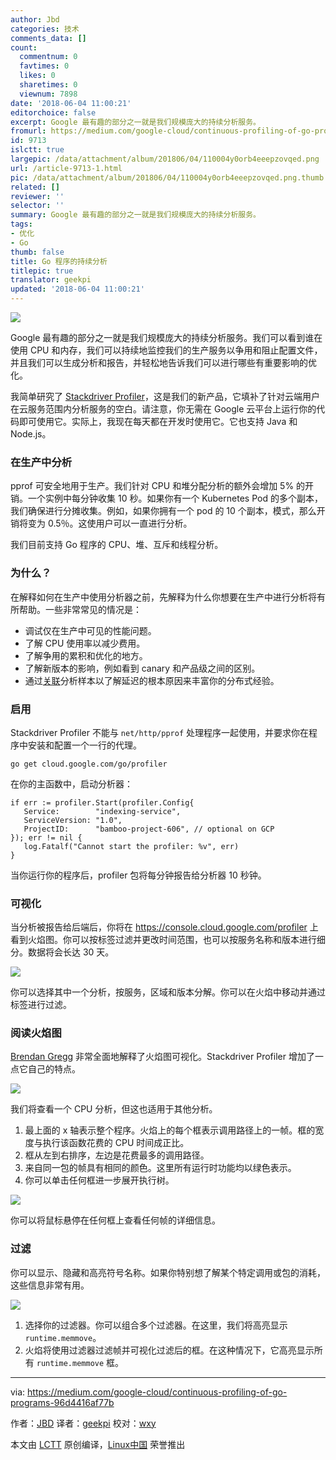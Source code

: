 ```yaml
---
author: Jbd
categories: 技术
comments_data: []
count:
  commentnum: 0
  favtimes: 0
  likes: 0
  sharetimes: 0
  viewnum: 7898
date: '2018-06-04 11:00:21'
editorchoice: false
excerpt: Google 最有趣的部分之一就是我们规模庞大的持续分析服务。
fromurl: https://medium.com/google-cloud/continuous-profiling-of-go-programs-96d4416af77b
id: 9713
islctt: true
largepic: /data/attachment/album/201806/04/110004y0orb4eeepzovqed.png
url: /article-9713-1.html
pic: /data/attachment/album/201806/04/110004y0orb4eeepzovqed.png.thumb.jpg
related: []
reviewer: ''
selector: ''
summary: Google 最有趣的部分之一就是我们规模庞大的持续分析服务。
tags:
- 优化
- Go
thumb: false
title: Go 程序的持续分析
titlepic: true
translator: geekpi
updated: '2018-06-04 11:00:21'
---
```


![](/data/attachment/album/201806/04/110004y0orb4eeepzovqed.png)


Google 最有趣的部分之一就是我们规模庞大的持续分析服务。我们可以看到谁在使用 CPU 和内存，我们可以持续地监控我们的生产服务以争用和阻止配置文件，并且我们可以生成分析和报告，并轻松地告诉我们可以进行哪些有重要影响的优化。


我简单研究了 [Stackdriver Profiler](https://cloud.google.com/profiler/)，这是我们的新产品，它填补了针对云端用户在云服务范围内分析服务的空白。请注意，你无需在 Google 云平台上运行你的代码即可使用它。实际上，我现在每天都在开发时使用它。它也支持 Java 和 Node.js。


### 在生产中分析


pprof 可安全地用于生产。我们针对 CPU 和堆分配分析的额外会增加 5% 的开销。一个实例中每分钟收集 10 秒。如果你有一个 Kubernetes Pod 的多个副本，我们确保进行分摊收集。例如，如果你拥有一个 pod 的 10 个副本，模式，那么开销将变为 0.5％。这使用户可以一直进行分析。


我们目前支持 Go 程序的 CPU、堆、互斥和线程分析。


### 为什么？


在解释如何在生产中使用分析器之前，先解释为什么你想要在生产中进行分析将有所帮助。一些非常常见的情况是：


* 调试仅在生产中可见的性能问题。
* 了解 CPU 使用率以减少费用。
* 了解争用的累积和优化的地方。
* 了解新版本的影响，例如看到 canary 和产品级之间的区别。
* 通过[关联](https://rakyll.org/profiler-labels/)分析样本以了解延迟的根本原因来丰富你的分布式经验。


### 启用


Stackdriver Profiler 不能与 `net/http/pprof` 处理程序一起使用，并要求你在程序中安装和配置一个一行的代理。



```
go get cloud.google.com/go/profiler

```

在你的主函数中，启动分析器：



```
if err := profiler.Start(profiler.Config{
   Service:        "indexing-service",
   ServiceVersion: "1.0",
   ProjectID:      "bamboo-project-606", // optional on GCP
}); err != nil {
   log.Fatalf("Cannot start the profiler: %v", err) 
}

```

当你运行你的程序后，profiler 包将每分钟报告给分析器 10 秒钟。


### 可视化


当分析被报告给后端后，你将在 <https://console.cloud.google.com/profiler> 上看到火焰图。你可以按标签过滤并更改时间范围，也可以按服务名称和版本进行细分。数据将会长达 30 天。


![](/data/attachment/album/201806/04/110031zrl3tvppvs2v67s3.gif)


你可以选择其中一个分析，按服务，区域和版本分解。你可以在火焰中移动并通过标签进行过滤。


### 阅读火焰图


[Brendan Gregg](http://www.brendangregg.com/flamegraphs.html) 非常全面地解释了火焰图可视化。Stackdriver Profiler 增加了一点它自己的特点。


![](/data/attachment/album/201806/04/110038t61nopp64mzoimvo.png)


我们将查看一个 CPU 分析，但这也适用于其他分析。


1. 最上面的 x 轴表示整个程序。火焰上的每个框表示调用路径上的一帧。框的宽度与执行该函数花费的 CPU 时间成正比。
2. 框从左到右排序，左边是花费最多的调用路径。
3. 来自同一包的帧具有相同的颜色。这里所有运行时功能均以绿色表示。
4. 你可以单击任何框进一步展开执行树。


![](/data/attachment/album/201806/04/110040svh65h9nh44v96oz.png)


你可以将鼠标悬停在任何框上查看任何帧的详细信息。


### 过滤


你可以显示、隐藏和高亮符号名称。如果你特别想了解某个特定调用或包的消耗，这些信息非常有用。


![](/data/attachment/album/201806/04/110047mix5uqofmoefimug.png)


1. 选择你的过滤器。你可以组合多个过滤器。在这里，我们将高亮显示 `runtime.memmove`。
2. 火焰将使用过滤器过滤帧并可视化过滤后的框。在这种情况下，它高亮显示所有 `runtime.memmove` 框。




---


via: <https://medium.com/google-cloud/continuous-profiling-of-go-programs-96d4416af77b>


作者：[JBD](https://medium.com/@rakyll?source=post_header_lockup) 译者：[geekpi](https://github.com/geekpi) 校对：[wxy](https://github.com/wxy)


本文由 [LCTT](https://github.com/LCTT/TranslateProject) 原创编译，[Linux中国](https://linux.cn/) 荣誉推出